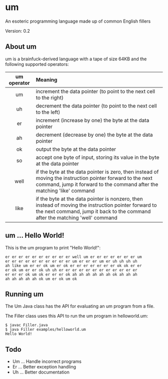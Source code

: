 # um
An esoteric programming language made up of common English fillers

Version: 0.2

## About um
um is a brainfuck-derived language with a tape of size 64KB and the following supported operators:

|  um operator | Meaning |
|:------------:|:--------|
|  um  | increment the data pointer (to point to the next cell to the right) |
|  uh  | decrement the data pointer (to point to the next cell to the left) |
|  er  | increment (increase by one) the byte at the data pointer |
|  ah  | decrement (decrease by one) the byte at the data pointer |
|  ok  | output the byte at the data pointer |
|  so  | accept one byte of input, storing its value in the byte at the data pointer |
| well | if the byte at the data pointer is zero, then instead of moving the instruction pointer forward to the next command, jump it forward to the command after the matching 'like' command |
| like | if the byte at the data pointer is nonzero, then instead of moving the instruction pointer forward to the next command, jump it back to the command after the matching 'well' command |


## um ... Hello World!
This is the um program to print "Hello World!":
```
er er er er er er er er er er well um er er er er er er er um
er er er er er er er er er er um er er er um er uh uh uh uh
ah like um er er ok um er ok er er er er er er er ok ok er er
er ok um er er ok uh uh er er er er er er er er er er er er
er er er ok um ok er er er ok ah ah ah ah ah ah ok ah ah ah
ah ah ah ah ah ok um er ok um ok 
```

## Running um
The Um Java class has the API for evaluating an um program from a file.

The Filler class uses this API to run the um program in helloworld.um:

```shell
$ javac Filler.java
$ java Filler examples/helloworld.um
Hello World!
```

## Todo
* Um ... Handle incorrect programs
* Er ... Better exception handling
* Uh ... Better documentation